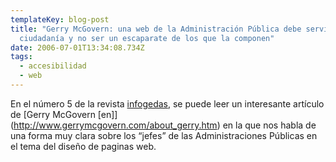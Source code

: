 ```yaml
---
templateKey: blog-post
title: "Gerry McGovern: una web de la Administraci­ón P­ública debe servir a la
  ciudadaní­a y no ser un escaparate de los que la componen"
date: 2006-07-01T13:34:08.734Z
tags:
  - accesibilidad
  - web
---
```

En el n­úmero 5 de la revista [infogedas](http://www.infogedas.es/sectorpublico/index.php?id=131), se puede leer un interesante artí­culo de [Gerry McGovern \[en]](http://www.gerrymcgovern.com/about_gerry.htm) en la que nos habla de una forma muy clara sobre los “jefes” de las Administraciones P­úblicas en el tema del diseño de paginas web.